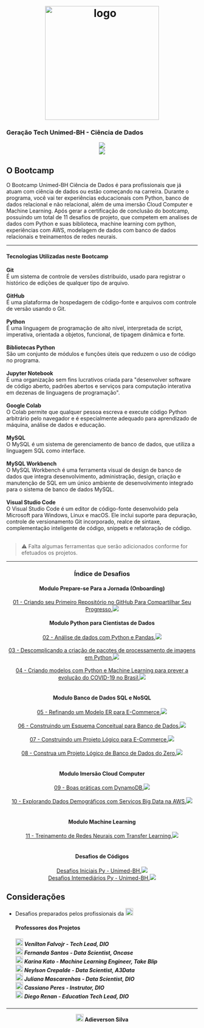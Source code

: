 <h1 align="center">
  <br>
  <img src="https://hermes.digitalinnovation.one/tracks/342f7392-a8b5-421f-bea9-d29f1fd8aae9.png" alt="logo" height="300">
</h1>


### Geração Tech Unimed-BH - Ciência de Dados

<p align="center"><a href="https://github.com/AdieversonPro/DIO_Cencia_de_Dados_UnimedBH">
    <img src= https://img.shields.io/badge/TOTAIS%20DE%20PROJETOS%20CONCLUÍDOS-9%2F11-green ></br>
    <a href="https://github.com/AdieversonPro/DIO_Cencia_de_Dados_UnimedBH/tree/master/00_Desafios_de_Codigos"></a><img src= https://img.shields.io/badge/DESAFIOS%20DE%20CÓDIGOSS%20CONCLUÍDOS-6%2F6-succes ></a></br>
</p>








## O Bootcamp

O Bootcamp Unimed-BH Ciência de Dados é para profissionais que já atuam com ciência de dados ou estão começando na carreira. Durante o programa, você vai ter experiências educacionais com Python, banco de dados relacional e não relacional, além de uma imersão Cloud Computer e Machine Learning. Após gerar a certificação de conclusão do bootcamp, possuindo um total de 11 desafios de projeto, que competem em analises de dados com Python e suas biblioteca, machine learning com python, experiências com AWS, modelagem de dados com banco de dados relacionais e treinamentos de redes neurais.

<hr size=2>
<div>
    <h4>
    Tecnologias Utilizadas neste Bootcamp
    </h4>
    <strong>Git</strong></br>
É um sistema de controle de versões distribuído, usado para registrar o histórico de edições de qualquer tipo de arquivo.</br><br>
<strong>GitHub</strong></br>
É uma plataforma de hospedagem de código-fonte e arquivos com controle de versão usando o Git.</br></br>
<strong>Python</strong><br>
É uma linguagem de programação de alto nível, interpretada de script, imperativa, orientada a objetos, funcional, de tipagem dinâmica e forte.<br><br>
<strong>Bibliotecas Python</strong><br>
São um conjunto de módulos e funções úteis que reduzem o uso de código no programa.<br><br>
<strong>Jupyter Notebook</strong><br>
É uma organização sem fins lucrativos criada para "desenvolver software de código aberto, padrões abertos e serviços para computação interativa em dezenas de linguagens de programação".<br><br>
<strong>Google Colab</strong><br>
O Colab permite que qualquer pessoa escreva e execute código Python arbitrário pelo navegador e é especialmente adequado para aprendizado de máquina, análise de dados e educação.<br><br>
<strong>MySQL</strong><br>
O MySQL é um sistema de gerenciamento de banco de dados, que utiliza a linguagem SQL como interface.<br><br>
<strong>MySQL Workbench</strong><br>
O MySQL Workbench é uma ferramenta visual de design de banco de dados que integra desenvolvimento, administração, design, criação e manutenção de SQL em um único ambiente de desenvolvimento integrado para o sistema de banco de dados MySQL.<br><br>
<strong>Visual Studio Code</strong><br>
O Visual Studio Code é um editor de código-fonte desenvolvido pela Microsoft para Windows, Linux e macOS. Ele inclui suporte para depuração, controle de versionamento Git incorporado, realce de sintaxe, complementação inteligente de código, snippets e refatoração de código.<br><br>




> :warning: Falta algumas ferramentas que serão adicionados conforme for efetuados os projetos.







</div>

<hr size=0.5>


<p> <h3  align="center">
Índice de Desafios
</h3></p>
<div align="center">
  <h4>
   Modulo Prepare-se Para a Jornada (Onboarding)
</h4>  
  <a href="https://github.com/AdieversonPro/Desafios-DIO">01 - Criando seu Primeiro Repositório no GitHub Para Compartilhar Seu Progresso.</a><img src= https://img.shields.io/badge/DESAFIO-CONCLUÍDO-success ></br>
  <h4>
     Modulo Python para Cientistas de Dados
</h4>  
  <a href="https://github.com/AdieversonPro/DIO_Cencia_de_Dados_UnimedBH/tree/master/01_Projeto_Pandas">02 - Análise de dados com Python e Pandas.</a><img src= https://img.shields.io/badge/DESAFIO-CONCLUÍDO-success ></br><br>
  <a href="https://github.com/AdieversonPro/DIO_Cencia_de_Dados_UnimedBH/tree/master/02_Projeto_Criacao_de_Pacote_Python">03 - Descomplicando a criação de pacotes de processamento de imagens em Python.</a><img src= https://img.shields.io/badge/DESAFIO-CONCLUÍDO-success ></br><br>
  <a href="https://github.com/AdieversonPro/DIO_Cencia_de_Dados_UnimedBH/tree/master/03_Modelo_Machine_Learning_COVID19">04 - Criando modelos com Python e Machine Learning para prever a evolução do COVID-19 no Brasil.</a><img src= http://img.shields.io/badge/DESAFIO-CONCLUÍDO-success ></br><br>
  <h4>
     Modulo Banco de Dados SQL e NoSQL
</h4>  
  <a href="https://github.com/AdieversonPro/Projeto-DIO-E-COMMERCE">05 - Refinando um Modelo ER para E-Commerce.</a><img src= https://img.shields.io/badge/DESAFIO-CONCLUÍDO-success ></br><br>
  <a href="https://github.com/AdieversonPro/Projeto-DIO-OficinaOS">06 - Construindo um Esquema Conceitual para Banco de Dados.</a><img src= https://img.shields.io/badge/DESAFIO-CONCLUÍDO-success ></br><br>
  <a href="https://github.com/AdieversonPro/Projeto-DIO-SQL-E_COMMERCE">07 - Construindo um Projeto Lógico para E-Commerce.</a><img src= https://img.shields.io/badge/DESAFIO-CONCLUÍDO-success ></br><br>
  <a href="https://github.com/AdieversonPro/Desafio-DIO-Oficina">08 - Construa um Projeto Lógico de Banco de Dados do Zero.</a><img src= https://img.shields.io/badge/DESAFIO-CONCLUÍDO-success ></br><br>
  <h4>
     Modulo Imersão Cloud Computer
</h4>  
  <a href=" ">09 - Boas práticas com DynamoDB.</a><img src= http://img.shields.io/static/v1?label=DESAFIO&message=AGUARDANDO&color=red&style=for-the-badget ></br><br>
  <a href=" ">10 - Explorando Dados Demográficos com Serviços Big Data na AWS.</a><img src= http://img.shields.io/static/v1?label=DESAFIO&message=AGUARDANDO&color=red&style=for-the-badget ></br><br>
  <h4>
     Modulo Machine Learning
</h4>  
  <a href="https://github.com/AdieversonPro/DIO_Cencia_de_Dados_UnimedBH/tree/master/04_Rede_Neural_Transfer_Learning">11 - Treinamento de Redes Neurais com Transfer Learning.</a><img src= https://img.shields.io/badge/DESAFIO-CONCLUÍDO-success></br><br></div>





<div align="center">
   <h4>
        Desafios de Códigos
    </h4>
    <p align="center">
    <a href="https://github.com/AdieversonPro/DIO_Cencia_de_Dados_UnimedBH/tree/master/00_Desafios_de_Codigos/Scripts_Desafios">Desafios Iniciais Py - Unimed-BH.</a><img src= https://img.shields.io/badge/DESAFIO-CONCLUÍDO-success><br>
    <a href="https://github.com/AdieversonPro/DIO_Cencia_de_Dados_UnimedBH/tree/master/00_Desafios_de_Codigos/Scripts_Desafios">Desafios Intemediários Py - Unimed-BH.</a><img src= https://img.shields.io/badge/DESAFIO-CONCLUÍDO-success><br></p></div>





## Considerações
* Desafios preparados pelos profissionais da <a href='https://www.dio.me/'><img src='https://hermes.digitalinnovation.one/assets/diome/logo.svg' height=20></a>

  <p>
  <h4>
      Professores dos Projetos
  </h4>  
  <h5>
  <a href='https://www.linkedin.com/in/falvojr/'><img src='https://cdn-icons-png.flaticon.com/512/174/174857.png' height=20px></a> <strong>Venilton Falvojr - Tech Lead, DIO</strong><br>
  <a href='https://www.linkedin.com/in/fernanda-santos-18a821103/'><img src='https://cdn-icons-png.flaticon.com/512/174/174857.png' height=20px></a> <strong>Fernanda Santos - Data Scientist, Oncase</strong> </br>
  <a href='https://www.linkedin.com/in/karina-kato-4b2a56182/'><img src='https://cdn-icons-png.flaticon.com/512/174/174857.png' height=20px></a> <strong>Karina Kato - Machine Learning Engineer, Take Blip</strong><br>
  <a href='https://www.linkedin.com/in/neylsoncrepalde/'><img src='https://cdn-icons-png.flaticon.com/512/174/174857.png' height=20px></a> <strong>Neylson Crepalde - Data Scientist, A3Data</strong> </br>
  <a href='https://www.linkedin.com/in/juliana-mascarenhas-00349426/'><img src='https://cdn-icons-png.flaticon.com/512/174/174857.png' height=20px></a> <strong>Juliana Mascarenhas - Data Scientist, DIO</strong><br>
  <a href='https://www.linkedin.com/in/cassiano-ricardo-de-oliveira-peres-41bb86100/'><img src='https://cdn-icons-png.flaticon.com/512/174/174857.png' height=20px></a> <strong>Cassiano Peres - Instrutor, DIO</strong> </br>
  <a href='https://www.linkedin.com/in/diego-renan-bruno-48194484/'><img src='https://cdn-icons-png.flaticon.com/512/174/174857.png' height=20px></a> <strong>Diego Renan - Education Tech Lead, DIO</strong>
  </p> 
  
  

<hr size=7>
<p align="center">
 <a href='https://www.linkedin.com/in/adieverson-silva-589a62199/'><img src='https://cdn-icons-png.flaticon.com/512/174/174857.png' height=20px></a>
    <strong>Adieverson Silva</strong> </p> 
